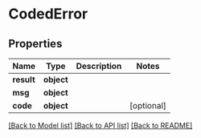 # CodedError


## Properties
Name | Type | Description | Notes
------------ | ------------- | ------------- | -------------
**result** | **object** |  | 
**msg** | **object** |  | 
**code** | **object** |  | [optional] 

[[Back to Model list]](../README.md#documentation-for-models) [[Back to API list]](../README.md#documentation-for-api-endpoints) [[Back to README]](../README.md)


